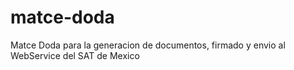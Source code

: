 # matce-doda
Matce Doda para la generacion de documentos, firmado y envio al WebService del SAT de Mexico

